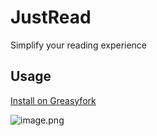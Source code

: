 # JustRead
Simplify your reading experience

## Usage
[Install on Greasyfork](#)


![image.png](https://pic2.58cdn.com.cn/nowater/webim/big/n_v236bace32bfb04c0eb65ad4d3f21e6222.png)
